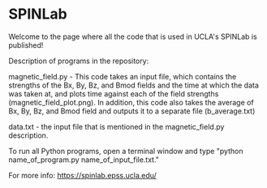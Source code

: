 # SPINLab

Welcome to the page where all the code that is used in UCLA's SPINLab is published!

Description of programs in the repository:

magnetic_field.py - This code takes an input file, which contains the strengths of the Bx, By, Bz, and Bmod fields and the time at which the data was taken at, and plots time against each of the field strengths (magnetic_field_plot.png). In addition, this code also takes the average of Bx, By, Bz, and Bmod field and outputs it to a separate file (b_average.txt)

data.txt - the input file that is mentioned in the magnetic_field.py description.

To run all Python programs, open a terminal window and type "python name_of_program.py name_of_input_file.txt."

For more info: https://spinlab.epss.ucla.edu/
